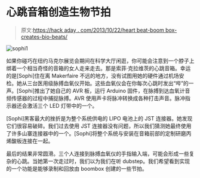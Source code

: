 # 心跳音箱创造生物节拍

> 原文:[https://hack aday . com/2013/10/22/heart beat-boom box-creates-bio-beats/](https://hackaday.com/2013/10/22/heartbeat-boombox-creates-bio-beats/)

![sophi1](../Images/15dd933d834921b4ed5856d4d8744cd5.png)

如果你碰巧在纽约马克尔展览会期间在科学大厅闲逛，你可能会注意到一个脖子上绑着一个相当奇怪的音箱的女人走来走去。那是索菲·克拉维茨的心跳音箱。幸运的是[Sophi]住在离 Makerfaire 不远的地方，没有试图用她的硬件通过机场安检。她从三台医用级脉搏血氧仪开始。这些血氧仪会在你每次心跳时发出“哔”的一声。[Sophi]推出了她自己的 AVR 板，运行 Arduino 固件，在脉搏到达血氧计音频传感器的过程中捕捉脉搏。AVR 使用声卡将脉冲转换成各种打击声音。脉冲指示器还会激活三个 LED 灯带中的一个。

[Sophi]黑客最大的挫折是为整个系统供电的 LIPO 电池上的 JST 连接器。她发现它们很容易破碎。我们过去使用 JST 连接器没有问题，所以我们猜测她最终使用了许多山寨连接器中的一个。[Sophi]将整个系统与安装在音箱前部的定制研磨丙烯酸板连接在一起。

最后的结果非常圆滑。三个人连接到脉搏血氧仪的手指输入端，可能会形成一些复杂的心跳。当她第一次走过时，我们以为我们在听 dubstep。我们希望看到实现的一个功能是能够录制和回放由 boombox 创建的一些节拍。